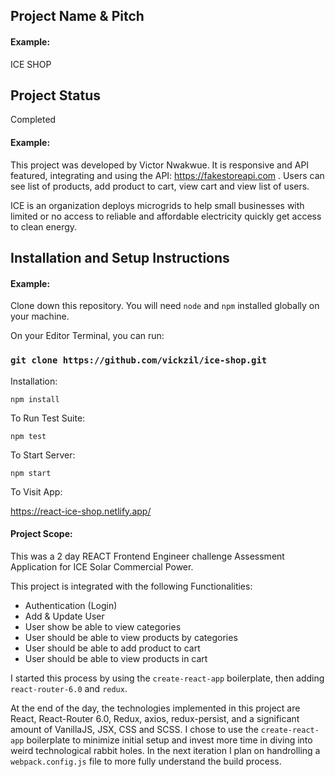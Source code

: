 ## Project Name & Pitch

#### Example:

ICE SHOP


## Project Status
Completed

#### Example:

This project was developed by Victor Nwakwue. It is responsive and API featured, integrating and using the API: https://fakestoreapi.com . Users can see list of products, add product to cart, view cart and view list of users. 

ICE is an organization deploys microgrids to help small businesses with limited or no access to reliable and affordable electricity quickly get access to clean energy.

## Installation and Setup Instructions

#### Example:  

Clone down this repository. You will need `node` and `npm` installed globally on your machine. 

On your Editor Terminal, you can run:

### `git clone https://github.com/vickzil/ice-shop.git`

Installation:

`npm install`  

To Run Test Suite:  

`npm test`  

To Start Server:

`npm start`  

To Visit App:

https://react-ice-shop.netlify.app/ 

#### Project Scope:  

This was a 2 day REACT Frontend Engineer challenge Assessment Application for ICE Solar Commercial Power. 

This project is integrated with the following Functionalities:
- Authentication (Login)
- Add & Update User
- User show be able to view categories
- User should be able to view products by categories
- User should be able to add product to cart
- User should be able to view products in cart

I started this process by using the `create-react-app` boilerplate, then adding `react-router-6.0` and `redux`.  


At the end of the day, the technologies implemented in this project are React, React-Router 6.0, Redux, axios, redux-persist, and a significant amount of VanillaJS, JSX, CSS and SCSS. I chose to use the `create-react-app` boilerplate to minimize initial setup and invest more time in diving into weird technological rabbit holes. In the next iteration I plan on handrolling a `webpack.config.js` file to more fully understand the build process.
